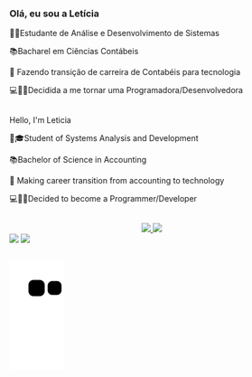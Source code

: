### Olá, eu sou a Letícia

👩‍🎓Estudante de Análise e Desenvolvimento de Sistemas

📚Bacharel em Ciências Contábeis                  

🔁 Fazendo transição de carreira de Contabéis para tecnologia

💻👩🏽Decidida a me tornar uma Programadora/Desenvolvedora  


##

Hello, I'm Leticia

👩🎓Student of Systems Analysis and Development

📚Bachelor of Science in Accounting

🔁 Making career transition from accounting to technology

💻👩🏽Decided to become a Programmer/Developer

##

  <div align="center">
  <a href="https://github.com/letsle">
  <img height="180em" src="https://github-readme-stats.vercel.app/api?username=letsle&show_icons=true&theme=dracula&include_all_commits=true&count_private=true"/>
  <img height="180em" src="https://github-readme-stats.vercel.app/api/top-langs/?username=letsle&layout=compact&langs_count=7&theme=dracula"/>
</div>
  
  <div> 
  <a href = "mailto:leticiasilvaicm@gmail.com"><img src="https://img.shields.io/badge/-Gmail-%23333?style=for-the-badge&logo=gmail&logoColor=white" target="_blank"></a>
  <a href="https://www.linkedin.com/in/letícia-leão-47b183212" target="_blank"><img src="https://img.shields.io/badge/-LinkedIn-%230077B5?style=for-the-badge&logo=linkedin&logoColor=white" target="_blank"></a> 
</div>
  
 ##
  
 ![Snake animation](https://github.com/letsle/letsle/blob/output/github-contribution-grid-snake.svg)
